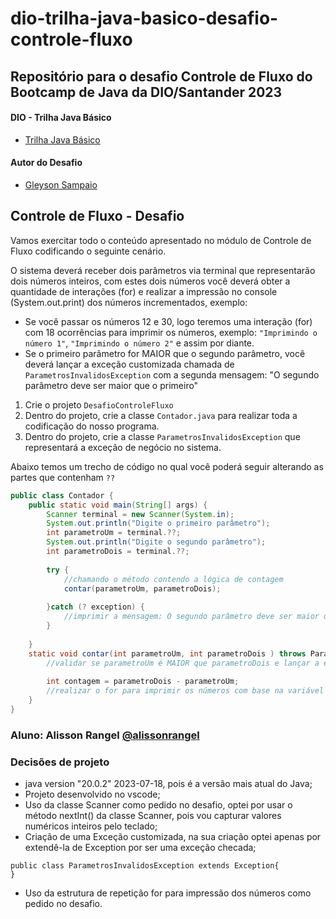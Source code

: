 # dio-trilha-java-basico-desafio-controle-fluxo
## Repositório para o desafio Controle de Fluxo do Bootcamp de Java da DIO/Santander 2023

#### DIO - Trilha Java Básico
- [Trilha Java Básico](https://github.com/digitalinnovationone/trilha-java-basico)

#### Autor do Desafio
- [Gleyson Sampaio](https://github.com/glysns)

## Controle de Fluxo - Desafio

Vamos exercitar todo o conteúdo apresentado no módulo de Controle de Fluxo codificando o seguinte cenário.

O sistema deverá receber dois parâmetros via terminal que representarão dois números inteiros, com estes dois números você deverá obter a quantidade de interações (for) e realizar a impressão no console (System.out.print) dos números incrementados, exemplo:

* Se você passar os números 12 e 30, logo teremos uma interação (for) com 18 ocorrências para imprimir os números, exemplo: `"Imprimindo o número 1"`, `"Imprimindo o número 2"` e assim por diante.
* Se o primeiro parâmetro for MAIOR que o segundo parâmetro, você deverá lançar a exceção customizada chamada de `ParametrosInvalidosException` com a segunda mensagem: "O segundo parâmetro deve ser maior que o primeiro"   


1. Crie o projeto `DesafioControleFluxo`
2. Dentro do projeto, crie a classe `Contador.java` para realizar toda a codificação do nosso programa.
3. Dentro do projeto, crie a classe `ParametrosInvalidosException` que representará a exceção de negócio no sistema. 

Abaixo temos um trecho de código no qual você poderá seguir alterando as partes que contenham `??`

```java
public class Contador {
	public static void main(String[] args) {
		Scanner terminal = new Scanner(System.in);
		System.out.println("Digite o primeiro parâmetro");
		int parametroUm = terminal.??;
		System.out.println("Digite o segundo parâmetro");
		int parametroDois = terminal.??;
		
		try {
			//chamando o método contendo a lógica de contagem
			contar(parametroUm, parametroDois);
		
		}catch (? exception) {
			//imprimir a mensagem: O segundo parâmetro deve ser maior que o primeiro
		}
		
	}
	static void contar(int parametroUm, int parametroDois ) throws ParametrosInvalidosException {
		//validar se parametroUm é MAIOR que parametroDois e lançar a exceção
		
		int contagem = parametroDois - parametroUm;
		//realizar o for para imprimir os números com base na variável contagem
	}
}
```

### Aluno: Alisson Rangel [@alissonrangel](https://github.com/alissonrangel)

### Decisões de projeto
- java version "20.0.2" 2023-07-18, pois é a versão mais atual do Java;
- Projeto desenvolvido no vscode; 
- Uso da classe Scanner como pedido no desafio, optei por usar o método nextInt() da classe Scanner, pois vou capturar valores numéricos inteiros pelo teclado;
- Criação de uma Exceção customizada, na sua criação optei apenas por extendê-la de Exception por ser uma exceção checada;
```
public class ParametrosInvalidosException extends Exception{
}
```
- Uso da estrutura de repetição for para impressão dos números como pedido no desafio.
